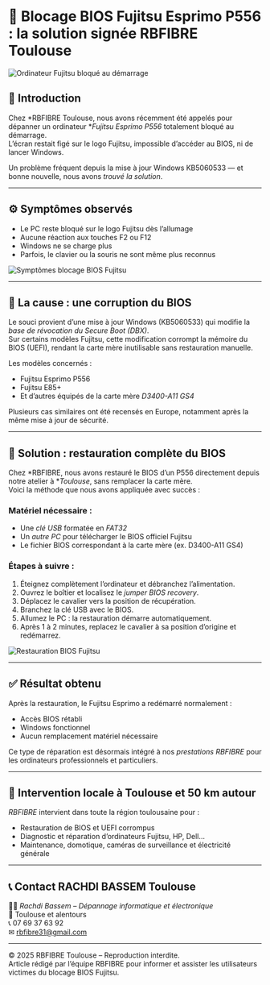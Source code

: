 # 🚨 Blocage BIOS Fujitsu Esprimo P556 : la solution signée RBFIBRE Toulouse

![Ordinateur Fujitsu bloqué au démarrage](https://qg-numerique.fr/wp-content/uploads/2024/07/fujitsu-bios-bloque.jpg)

## 🔧 Introduction

Chez *RBFIBRE Toulouse, nous avons récemment été appelés pour dépanner un ordinateur **Fujitsu Esprimo P556* totalement bloqué au démarrage.  
L’écran restait figé sur le logo Fujitsu, impossible d’accéder au BIOS, ni de lancer Windows.

Un problème fréquent depuis la mise à jour Windows KB5060533 — et bonne nouvelle, nous avons *trouvé la solution*.

---

## ⚙ Symptômes observés

- Le PC reste bloqué sur le logo Fujitsu dès l’allumage  
- Aucune réaction aux touches F2 ou F12  
- Windows ne se charge plus  
- Parfois, le clavier ou la souris ne sont même plus reconnus  

![Symptômes blocage BIOS Fujitsu](https://qg-numerique.fr/wp-content/uploads/2024/07/fujitsu-esprimo-p556-bios.jpg)

---

## 🧩 La cause : une corruption du BIOS

Le souci provient d’une mise à jour Windows (KB5060533) qui modifie la *base de révocation du Secure Boot (DBX)*.  
Sur certains modèles Fujitsu, cette modification corrompt la mémoire du BIOS (UEFI), rendant la carte mère inutilisable sans restauration manuelle.

Les modèles concernés :
- Fujitsu Esprimo P556  
- Fujitsu E85+  
- Et d’autres équipés de la carte mère *D3400-A11 GS4*

Plusieurs cas similaires ont été recensés en Europe, notamment après la même mise à jour de sécurité.

---

## 🧠 Solution : restauration complète du BIOS

Chez *RBFIBRE, nous avons restauré le BIOS d’un P556 directement depuis notre atelier à **Toulouse*, sans remplacer la carte mère.  
Voici la méthode que nous avons appliquée avec succès :

### Matériel nécessaire :
- Une *clé USB* formatée en *FAT32*  
- Un *autre PC* pour télécharger le BIOS officiel Fujitsu  
- Le fichier BIOS correspondant à la carte mère (ex. D3400-A11 GS4)

### Étapes à suivre :
1. Éteignez complètement l’ordinateur et débranchez l’alimentation.  
2. Ouvrez le boîtier et localisez le *jumper BIOS recovery*.  
3. Déplacez le cavalier vers la position de récupération.  
4. Branchez la clé USB avec le BIOS.  
5. Allumez le PC : la restauration démarre automatiquement.  
6. Après 1 à 2 minutes, replacez le cavalier à sa position d’origine et redémarrez.

![Restauration BIOS Fujitsu](https://qg-numerique.fr/wp-content/uploads/2024/07/fujitsu-bios-recovery.jpg)

---

## ✅ Résultat obtenu

Après la restauration, le Fujitsu Esprimo a redémarré normalement :  
- Accès BIOS rétabli  
- Windows fonctionnel  
- Aucun remplacement matériel nécessaire  

Ce type de réparation est désormais intégré à nos *prestations RBFIBRE* pour les ordinateurs professionnels et particuliers.

---

## 📍 Intervention locale à Toulouse et 50 km autour

*RBFIBRE* intervient dans toute la région toulousaine pour :  
- Restauration de BIOS et UEFI corrompus  
- Diagnostic et réparation d’ordinateurs Fujitsu, HP, Dell…  
- Maintenance, domotique, caméras de surveillance et électricité générale  

---

## 📞 Contact RACHDI BASSEM Toulouse

🧑‍🔧 *Rachdi Bassem – Dépannage informatique et électronique*  
📍 Toulouse et alentours  
📞 07 69 37 63 92  
✉ [rbfibre31@gmail.com](mailto:rbfibre31@gmail.com)  

---

© 2025 RBFIBRE Toulouse – Reproduction interdite.  
Article rédigé par l’équipe RBFIBRE pour informer et assister les utilisateurs victimes du blocage BIOS Fujitsu.
